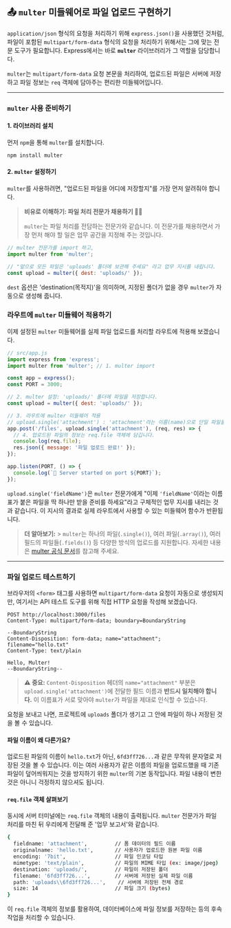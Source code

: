 ## 📤 `multer` 미들웨어로 파일 업로드 구현하기

`application/json` 형식의 요청을 처리하기 위해 `express.json()`을 사용했던 것처럼, 파일이 포함된 `multipart/form-data` 형식의 요청을 처리하기 위해서는 그에 맞는 전문 도구가 필요합니다. Express에서는 바로 **`multer`** 라이브러리가 그 역할을 담당합니다.

`multer`는 `multipart/form-data` 요청 본문을 처리하여, 업로드된 파일은 서버에 저장하고 파일 정보는 `req` 객체에 담아주는 편리한 미들웨어입니다.

---

### `multer` 사용 준비하기

#### 1\. 라이브러리 설치

먼저 `npm`을 통해 `multer`를 설치합니다.

```bash
npm install multer
```

#### 2\. `multer` 설정하기

`multer`를 사용하려면, "업로드된 파일을 어디에 저장할지"를 가장 먼저 알려줘야 합니다.

> **비유로 이해하기: 파일 처리 전문가 채용하기 🧑‍💼**
>
> `multer`는 파일 처리를 전담하는 전문가와 같습니다. 이 전문가를 채용하면서 가장 먼저 해야 할 일은 업무 공간을 지정해 주는 것입니다.

```javascript
// multer 전문가를 import 하고,
import multer from 'multer';

// "앞으로 모든 파일은 'uploads' 폴더에 보관해 주세요" 라고 업무 지시를 내립니다.
const upload = multer({ dest: 'uploads/' });
```

`dest` 옵션은 'destination(목적지)'을 의미하며, 지정된 폴더가 없을 경우 `multer`가 자동으로 생성해 줍니다.

### 라우트에 `multer` 미들웨어 적용하기

이제 설정된 `multer` 미들웨어를 실제 파일 업로드를 처리할 라우트에 적용해 보겠습니다.

```javascript
// src/app.js
import express from 'express';
import multer from 'multer'; // 1. multer import

const app = express();
const PORT = 3000;

// 2. multer 설정: 'uploads/' 폴더에 파일을 저장합니다.
const upload = multer({ dest: 'uploads/' });

// 3. 라우트에 multer 미들웨어 적용
// upload.single('attachment') : 'attachment'라는 이름(name)으로 단일 파일을 받겠다는 의미
app.post('/files', upload.single('attachment'), (req, res) => {
  // 4. 업로드된 파일의 정보는 req.file 객체에 담깁니다.
  console.log(req.file);
  res.json({ message: '파일 업로드 완료!' });
});

app.listen(PORT, () => {
  console.log(`🚀 Server started on port ${PORT}`);
});
```

`upload.single('fieldName')`은 `multer` 전문가에게 "이제 `'fieldName'`이라는 이름표가 붙은 파일을 딱 하나만 받을 준비를 하세요"라고 구체적인 업무 지시를 내리는 것과 같습니다. 이 지시의 결과로 실제 라우트에서 사용할 수 있는 미들웨어 함수가 반환됩니다.

> **더 알아보기:** > `multer`는 하나의 파일(`.single()`), 여러 파일(`.array()`), 여러 필드의 파일들(`.fields()`) 등 다양한 방식의 업로드를 지원합니다. 자세한 내용은 [multer 공식 문서](https://github.com/expressjs/multer/blob/main/doc/README-ko.md)를 참고해 주세요.

---

### 파일 업로드 테스트하기

브라우저의 `<form>` 태그를 사용하면 `multipart/form-data` 요청이 자동으로 생성되지만, 여기서는 API 테스트 도구를 위해 직접 HTTP 요청을 작성해 보겠습니다.

```http
POST http://localhost:3000/files
Content-Type: multipart/form-data; boundary=BoundaryString

--BoundaryString
Content-Disposition: form-data; name="attachment"; filename="hello.txt"
Content-Type: text/plain

Hello, Multer!
--BoundaryString--
```

> **⚠️ 중요:** `Content-Disposition` 헤더의 `name="attachment"` 부분은 `upload.single('attachment')`에 전달한 필드 이름과 **반드시 일치해야 합니다.** 이 이름표가 서로 맞아야 `multer`가 파일을 제대로 인식할 수 있습니다.

요청을 보내고 나면, 프로젝트에 `uploads` 폴더가 생기고 그 안에 파일이 하나 저장된 것을 볼 수 있습니다.

#### 파일 이름이 왜 다른가요?

업로드된 파일의 이름이 `hello.txt`가 아닌, `6fd3ff726...`과 같은 무작위 문자열로 저장된 것을 볼 수 있습니다. 이는 여러 사용자가 같은 이름의 파일을 업로드했을 때 기존 파일이 덮어씌워지는 것을 방지하기 위한 `multer`의 기본 동작입니다. 파일 내용이 변한 것은 아니니 걱정하지 않으셔도 됩니다.

#### `req.file` 객체 살펴보기

동시에 서버 터미널에는 `req.file` 객체의 내용이 출력됩니다. `multer` 전문가가 파일 처리를 마친 뒤 우리에게 전달해 준 '업무 보고서'와 같습니다.

```bash
{
  fieldname: 'attachment',         // 폼 데이터의 필드 이름
  originalname: 'hello.txt',       // 사용자가 업로드한 원본 파일 이름
  encoding: '7bit',                // 파일 인코딩 타입
  mimetype: 'text/plain',          // 파일의 MIME 타입 (ex: image/jpeg)
  destination: 'uploads/',         // 파일이 저장된 폴더
  filename: '6fd3ff726...',        // 서버에 저장된 실제 파일 이름
  path: 'uploads\\6fd3ff726...',    // 서버에 저장된 전체 경로
  size: 14                         // 파일 크기 (bytes)
}
```

이 `req.file` 객체의 정보를 활용하여, 데이터베이스에 파일 정보를 저장하는 등의 후속 작업을 처리할 수 있습니다.
